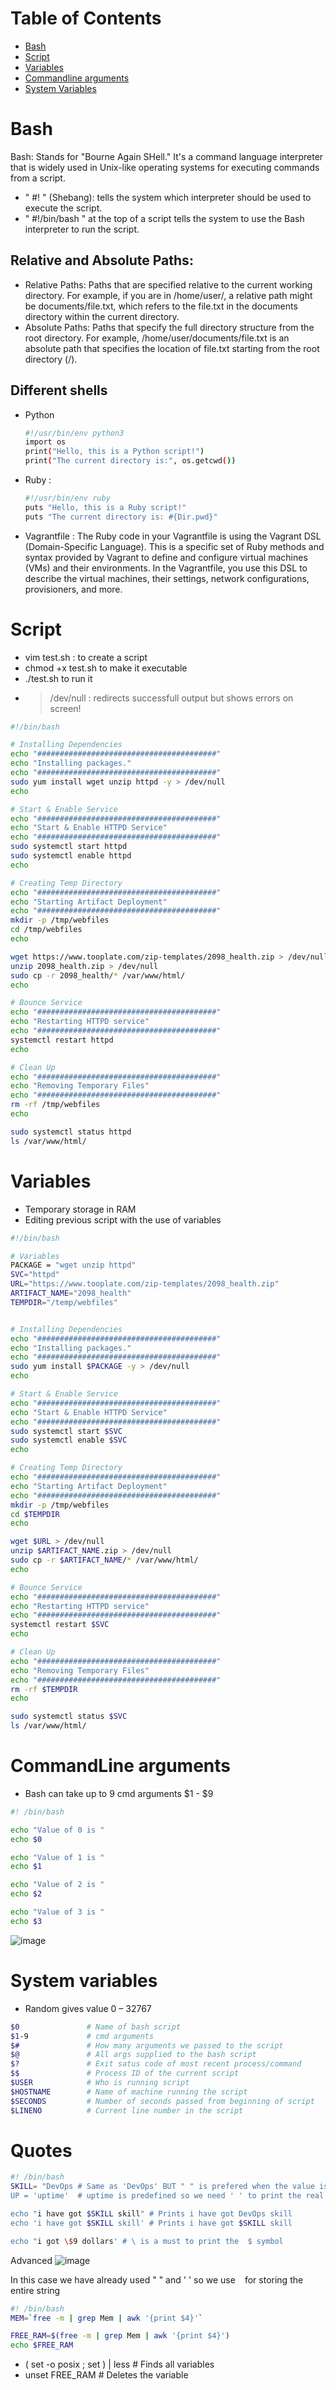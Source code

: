 # Table of Contents

- [Bash](#bash)  
- [Script](#script)  
- [Variables](#variables)  
- [Commandline arguments](#commandline-arguments)  
- [System Variables](#system-variables)


# Bash
Bash: Stands for "Bourne Again SHell." It's a command language interpreter that is widely used in Unix-like operating systems for executing commands from a script.

- " #! " (Shebang): tells the system which interpreter should be used to execute the script. 
- " #!/bin/bash " at the top of a script tells the system to use the Bash interpreter to run the script.

## Relative and Absolute Paths:
- Relative Paths: Paths that are specified relative to the current working directory. For example, if you are in /home/user/, a relative path might be documents/file.txt, which refers to the file.txt in the documents directory within the current directory.
- Absolute Paths: Paths that specify the full directory structure from the root directory. For example, /home/user/documents/file.txt is an absolute path that specifies the location of file.txt starting from the root directory (/).

## Different shells
- Python
  ```bash
  #!/usr/bin/env python3
  import os
  print("Hello, this is a Python script!")
  print("The current directory is:", os.getcwd())
  ```
  
  
- Ruby :
  ```bash
  #!/usr/bin/env ruby
  puts "Hello, this is a Ruby script!"
  puts "The current directory is: #{Dir.pwd}"
  ```
- Vagrantfile :
  The Ruby code in your Vagrantfile is using the Vagrant DSL (Domain-Specific Language). 
  This is a specific set of Ruby methods and syntax provided by Vagrant to define and configure virtual machines (VMs) and their environments.
  In the Vagrantfile, you use this DSL to describe the virtual machines, their settings, network configurations, provisioners, and more.


# Script
- vim test.sh : to create a script
- chmod +x test.sh to make it executable
- ./test.sh to run it
-  > /dev/null : redirects successfull output but shows errors on screen!
    
```bash
#!/bin/bash

# Installing Dependencies
echo "########################################"
echo "Installing packages."
echo "########################################"
sudo yum install wget unzip httpd -y > /dev/null
echo

# Start & Enable Service
echo "########################################"
echo "Start & Enable HTTPD Service"
echo "########################################"
sudo systemctl start httpd
sudo systemctl enable httpd
echo

# Creating Temp Directory
echo "########################################"
echo "Starting Artifact Deployment"
echo "########################################"
mkdir -p /tmp/webfiles
cd /tmp/webfiles
echo

wget https://www.tooplate.com/zip-templates/2098_health.zip > /dev/null
unzip 2098_health.zip > /dev/null
sudo cp -r 2098_health/* /var/www/html/
echo

# Bounce Service
echo "########################################"
echo "Restarting HTTPD service"
echo "########################################"
systemctl restart httpd
echo

# Clean Up
echo "########################################"
echo "Removing Temporary Files"
echo "########################################"
rm -rf /tmp/webfiles
echo

sudo systemctl status httpd
ls /var/www/html/

```

# Variables 
- Temporary storage in RAM
- Editing previous script with the use of variables

```bash
#!/bin/bash

# Variables
PACKAGE = "wget unzip httpd"
SVC="httpd"
URL="https://www.tooplate.com/zip-templates/2098_health.zip"
ARTIFACT_NAME="2098_health"
TEMPDIR="/temp/webfiles"


# Installing Dependencies
echo "########################################"
echo "Installing packages."
echo "########################################"
sudo yum install $PACKAGE -y > /dev/null
echo

# Start & Enable Service
echo "########################################"
echo "Start & Enable HTTPD Service"
echo "########################################"
sudo systemctl start $SVC
sudo systemctl enable $SVC
echo

# Creating Temp Directory
echo "########################################"
echo "Starting Artifact Deployment"
echo "########################################"
mkdir -p /tmp/webfiles
cd $TEMPDIR
echo

wget $URL > /dev/null
unzip $ARTIFACT_NAME.zip > /dev/null
sudo cp -r $ARTIFACT_NAME/* /var/www/html/
echo

# Bounce Service
echo "########################################"
echo "Restarting HTTPD service"
echo "########################################"
systemctl restart $SVC
echo

# Clean Up
echo "########################################"
echo "Removing Temporary Files"
echo "########################################"
rm -rf $TEMPDIR
echo

sudo systemctl status $SVC
ls /var/www/html/
```

# CommandLine arguments
- Bash can take up to 9 cmd arguments $1 - $9
```bash
#! /bin/bash

echo "Value of 0 is "
echo $0

echo "Value of 1 is "
echo $1

echo "Value of 2 is "
echo $2

echo "Value of 3 is "
echo $3
```
![image](https://github.com/Keeriiim/Vagrant/assets/117115289/16b793ce-487f-42d7-9bd0-29c670cedfcd)

# System variables
- Random gives value 0 – 32767
```bash
$0               # Name of bash script
$1-9             # cmd arguments
$#               # How many arguments we passed to the script
$@               # All args supplied to the bash script
$?               # Exit satus code of most recent process/command             
$$               # Process ID of the current script
$USER            # Who is running script 
$HOSTNAME        # Name of machine running the script
$SECONDS         # Number of seconds passed from beginning of script
$LINENO          # Current line number in the script                
```

# Quotes
```bash
#! /bin/bash
SKILL= "DevOps # Same as 'DevOps' BUT " " is prefered when the value is not predefined
UP = 'uptime'  # uptime is predefined so we need ' ' to print the real value

echo "i have got $SKILL skill" # Prints i have got DevOps skill
echo 'i have got $SKILL skill' # Prints i have got $SKILL skill

echo "i got \$9 dollars' # \ is a must to print the  $ symbol
```

Advanced
![image](https://github.com/Keeriiim/Vagrant/assets/117115289/82b46dc8-2364-4d5d-9621-73d7bcefa978)  

In this case we have already used " " and ' ' so we use ` ` for storing the entire string
```bash
#! /bin/bash
MEM=`free -m | grep Mem | awk '{print $4}'`

FREE_RAM=$(free -m | grep Mem | awk '{print $4}')
echo $FREE_RAM
```

- ( set -o posix ; set ) | less  # Finds all variables
- unset FREE_RAM # Deletes the variable




  
  

